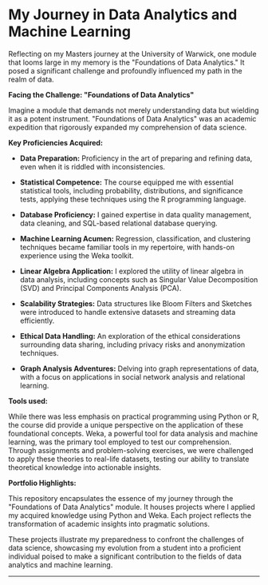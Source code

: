 # My Journey in Data Analytics and Machine Learning #

Reflecting on my Masters journey at the University of Warwick, one module that looms large in my memory is the "Foundations of Data Analytics." It posed a significant challenge and profoundly influenced my path in the realm of data.

**Facing the Challenge: "Foundations of Data Analytics"**

Imagine a module that demands not merely understanding data but wielding it as a potent instrument. "Foundations of Data Analytics" was an academic expedition that rigorously expanded my comprehension of data science.

**Key Proficiencies Acquired:**

- **Data Preparation:** Proficiency in the art of preparing and refining data, even when it is riddled with inconsistencies.

- **Statistical Competence:** The course equipped me with essential statistical tools, including probability, distributions, and significance tests, applying these techniques using the R programming language.

- **Database Proficiency:** I gained expertise in data quality management, data cleaning, and SQL-based relational database querying.

- **Machine Learning Acumen:** Regression, classification, and clustering techniques became familiar tools in my repertoire, with hands-on experience using the Weka toolkit.

- **Linear Algebra Application:** I explored the utility of linear algebra in data analysis, including concepts such as Singular Value Decomposition (SVD) and Principal Components Analysis (PCA).

- **Scalability Strategies:** Data structures like Bloom Filters and Sketches were introduced to handle extensive datasets and streaming data efficiently.

- **Ethical Data Handling:** An exploration of the ethical considerations surrounding data sharing, including privacy risks and anonymization techniques.

- **Graph Analysis Adventures:** Delving into graph representations of data, with a focus on applications in social network analysis and relational learning.

**Tools used:**

While there was less emphasis on practical programming using Python or R, the course did provide a unique perspective on the application of these foundational concepts. Weka, a powerful tool for data analysis and machine learning, was the primary tool employed to test our comprehension. Through assignments and problem-solving exercises, we were challenged to apply these theories to real-life datasets, testing our ability to translate theoretical knowledge into actionable insights. 

**Portfolio Highlights:**

This repository encapsulates the essence of my journey through the "Foundations of Data Analytics" module. It houses projects where I applied my acquired knowledge using Python and Weka. Each project reflects the transformation of academic insights into pragmatic solutions.

These projects illustrate my preparedness to confront the challenges of data science, showcasing my evolution from a student into a proficient individual poised to make a significant contribution to the fields of data analytics and machine learning.

---
